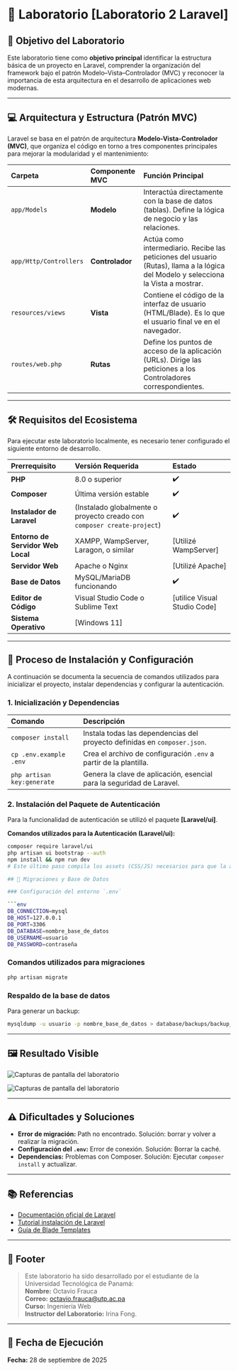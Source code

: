 # 🧪 Laboratorio [Laboratorio 2 Laravel]

## 🎯 Objetivo del Laboratorio

Este laboratorio tiene como **objetivo principal** identificar la estructura básica de un proyecto en Laravel, comprender la organización del framework bajo el patrón Modelo–Vista–Controlador (MVC) y reconocer la
importancia de esta arquitectura en el desarrollo de aplicaciones web modernas.

---

## 💻 Arquitectura y Estructura (Patrón MVC)

Laravel se basa en el patrón de arquitectura **Modelo-Vista-Controlador (MVC)**, que organiza el código en torno a tres componentes principales para mejorar la modularidad y el mantenimiento:

| Carpeta | Componente MVC | Función Principal |
| :--- | :--- | :--- |
| `app/Models` | **Modelo** | Interactúa directamente con la base de datos (tablas). Define la lógica de negocio y las relaciones. |
| `app/Http/Controllers` | **Controlador** | Actúa como intermediario. Recibe las peticiones del usuario (Rutas), llama a la lógica del Modelo y selecciona la Vista a mostrar. |
| `resources/views` | **Vista** | Contiene el código de la interfaz de usuario (HTML/Blade). Es lo que el usuario final ve en el navegador. |
| `routes/web.php` | **Rutas** | Define los puntos de acceso de la aplicación (URLs). Dirige las peticiones a los Controladores correspondientes. |

---

## 🛠️ Requisitos del Ecosistema

Para ejecutar este laboratorio localmente, es necesario tener configurado el siguiente entorno de desarrollo.

| Prerrequisito | Versión Requerida | Estado |
| :--- | :--- | :--- |
| **PHP** | 8.0 o superior | ✔️ |
| **Composer** | Última versión estable | ✔️ |
| **Instalador de Laravel** | (Instalado globalmente o proyecto creado con `composer create-project`) | ✔️ |
| **Entorno de Servidor Web Local** | XAMPP, WampServer, Laragon, o similar | [Utilizé WampServer] |
| **Servidor Web** | Apache o Nginx | [Utilizé Apache] |
| **Base de Datos** | MySQL/MariaDB funcionando | ✔️ |
| **Editor de Código** | Visual Studio Code o Sublime Text| [utilice Visual Studio Code] |
| **Sistema Operativo** | [Windows 11] | |

---

## 🚀 Proceso de Instalación y Configuración

A continuación se documenta la secuencia de comandos utilizados para inicializar el proyecto, instalar dependencias y configurar la autenticación.

### 1. Inicialización y Dependencias

| Comando | Descripción |
| :--- | :--- |
| `composer install` | Instala todas las dependencias del proyecto definidas en `composer.json`. |
| `cp .env.example .env` | Crea el archivo de configuración `.env` a partir de la plantilla. |
| `php artisan key:generate` | Genera la clave de aplicación, esencial para la seguridad de Laravel. |

### 2. Instalación del Paquete de Autenticación

Para la funcionalidad de autenticación se utilizó el paquete **[Laravel/ui]**.

**Comandos utilizados para la Autenticación (Laravel/ui):**

```bash
composer require laravel/ui
php artisan ui bootstrap --auth
npm install && npm run dev 
# Este último paso compila los assets (CSS/JS) necesarios para que la autenticación se vea correctamente.

## 📂 Migraciones y Base de Datos

### Configuración del entorno `.env`

```env
DB_CONNECTION=mysql
DB_HOST=127.0.0.1
DB_PORT=3306
DB_DATABASE=nombre_base_de_datos
DB_USERNAME=usuario
DB_PASSWORD=contraseña
```

### Comandos utilizados para migraciones

```bash
php artisan migrate
```

### Respaldo de la base de datos

Para generar un backup:

```bash
mysqldump -u usuario -p nombre_base_de_datos > database/backups/backup_lab2.sql
```

---

## 🖼️ Resultado Visible

![Capturas de pantalla del laboratorio](C:/wamp64/www/lab2laravel/imágenes/laravel (1))

![Capturas de pantalla del laboratorio](C:/wamp64/www/lab2laravel/imágenes/laravel (2))

---

## ⚠️ Dificultades y Soluciones

- **Error de migración:** Path no encontrado. Solución: borrar y volver a realizar la migración.
- **Configuración del `.env`:** Error de conexión. Solución: Borrar la caché.
- **Dependencias:** Problemas con Composer. Solución: Ejecutar `composer install` y actualizar.

---

## 📚 Referencias

- [Documentación oficial de Laravel](https://laravel.com/docs/10.x)
- [Tutorial instalación de Laravel](https://www.youtube.com/watch?v=GZMGyYNq3hE)
- [Guía de Blade Templates](https://laravel.com/docs/10.x/blade)

---

## 📝 Footer

> Este laboratorio ha sido desarrollado por el estudiante de la Universidad Tecnológica de Panamá:  
> **Nombre:** Octavio Frauca  
> **Correo:** octavio.frauca@utp.ac.pa  
> **Curso:** Ingeniería Web  
> **Instructor del Laboratorio:** Irina Fong.

---

## 📅 Fecha de Ejecución

**Fecha:** 28 de septiembre de 2025
